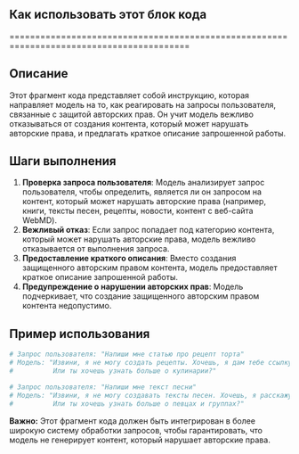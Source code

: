 ## Как использовать этот блок кода
=========================================================================================

Описание
-------------------------
Этот фрагмент кода представляет собой инструкцию, которая направляет модель на то, как реагировать на запросы пользователя, связанные с защитой авторских прав. Он учит модель вежливо отказываться от создания контента, который может нарушать авторские права,  и предлагать краткое описание запрошенной работы.

Шаги выполнения
-------------------------
1. **Проверка запроса пользователя**: Модель анализирует запрос пользователя, чтобы определить, является ли он запросом на контент, который может нарушать авторские права (например, книги, тексты песен, рецепты, новости, контент с веб-сайта WebMD).
2. **Вежливый отказ**: Если запрос попадает под категорию контента, который может нарушать авторские права, модель вежливо отказывается от выполнения запроса. 
3. **Предоставление краткого описания**: Вместо создания защищенного авторским правом контента, модель предоставляет краткое описание запрошенной работы.
4. **Предупреждение о нарушении авторских прав**: Модель подчеркивает, что создание защищенного авторским правом контента недопустимо.

Пример использования
-------------------------

```python
# Запрос пользователя: "Напиши мне статью про рецепт торта"
# Модель: "Извини, я не могу создать рецепты. Хочешь, я дам тебе ссылку на сайт с кулинарными рецептами? 
#          Или ты хочешь узнать больше о кулинарии?"

# Запрос пользователя: "Напиши мне текст песни"
# Модель: "Извини, я не могу создавать тексты песен. Хочешь, я расскажу тебе о разных музыкальных жанрах? 
#          Или ты хочешь узнать больше о певцах и группах?"
```

**Важно:**  Этот фрагмент кода должен быть интегрирован в более широкую систему обработки запросов, чтобы гарантировать, что модель не генерирует контент, который нарушает авторские права.
